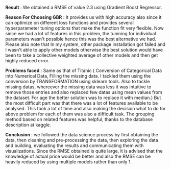 **Result** : We obtained a RMSE of  value 2.3 using Gradient Boost Regressor.   

**Reason For Choosing GBR** : It provides us with high accuracy also since it can optimize on different loss functions and provides several hyperparameter tuning options that make the function fit very flexible. Now since we had a lot of features in this problem, the tunining for individual parameters wasn't possible hence this was the best alternative we had. 
Please also note that In my system, other package installation got failed and I wasn't able to apply other models otherwise the best solution would have been to take a collective weighted average of other models and then get highly reduced error.   

**Problems faced** : Same as that of Titanic ( Conversion of Categorical Data into Numerical Data, Filling the missing data. I tackled them using the conversion by TRANSFORMATION using sklearn tools. Also to tackle missing datas, whereever the missing data was less it was intuitive to remove those entries and also replaced few datas using mean values from the dataset. For age the better solution was to replace it with median.) But the most difficult part was that there was a lot of features available to be analysed. This took a lot of time and also making the decision what to do for above problem for each of them was also a difficult task. The grouping method based on related features was helpful, thanks to the database description at kaggle.   

**Conclusion** : we followed the data science process by first obtaining the data, then cleaning and pre-processing the data, then exploring the data and building, evaluating the results and communicating them with visualizations. Since the RMSE obtained is quite large, it is advised that the knowledge of actual price would be better and also the RMSE can be heavily reduced by using multiple models rather than only 1. 
